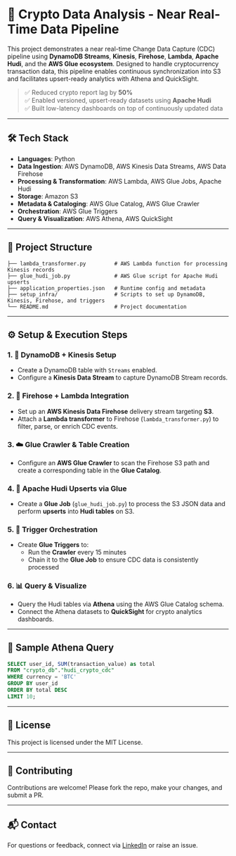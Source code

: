 # 🚀 Crypto Data Analysis - Near Real-Time Data Pipeline

This project demonstrates a near real-time Change Data Capture (CDC) pipeline using **DynamoDB Streams**, **Kinesis**, **Firehose**, **Lambda**, **Apache Hudi**, and the **AWS Glue ecosystem**. Designed to handle cryptocurrency transaction data, this pipeline enables continuous synchronization into S3 and facilitates upsert-ready analytics with Athena and QuickSight.

> ✅ Reduced crypto report lag by **50%**  
> ✅ Enabled versioned, upsert-ready datasets using **Apache Hudi**  
> ✅ Built low-latency dashboards on top of continuously updated data

---

## 🛠️ Tech Stack

- **Languages**: Python
- **Data Ingestion**: AWS DynamoDB, AWS Kinesis Data Streams, AWS Data Firehose
- **Processing & Transformation**: AWS Lambda, AWS Glue Jobs, Apache Hudi
- **Storage**: Amazon S3
- **Metadata & Cataloging**: AWS Glue Catalog, AWS Glue Crawler
- **Orchestration**: AWS Glue Triggers
- **Query & Visualization**: AWS Athena, AWS QuickSight

---

## 📁 Project Structure

```
├── lambda_transformer.py         # AWS Lambda function for processing Kinesis records
├── glue_hudi_job.py              # AWS Glue script for Apache Hudi upserts
├── application_properties.json   # Runtime config and metadata
├── setup_infra/                  # Scripts to set up DynamoDB, Kinesis, Firehose, and triggers
└── README.md                     # Project documentation
```

---

## ⚙️ Setup & Execution Steps

### 1. 🔧 DynamoDB + Kinesis Setup
- Create a DynamoDB table with `Streams` enabled.
- Configure a **Kinesis Data Stream** to capture DynamoDB Stream records.

### 2. 🔁 Firehose + Lambda Integration
- Set up an **AWS Kinesis Data Firehose** delivery stream targeting **S3**.
- Attach a **Lambda transformer** to Firehose (`lambda_transformer.py`) to filter, parse, or enrich CDC events.

### 3. ☁️ Glue Crawler & Table Creation
- Configure an **AWS Glue Crawler** to scan the Firehose S3 path and create a corresponding table in the **Glue Catalog**.

### 4. 🧠 Apache Hudi Upserts via Glue
- Create a **Glue Job** (`glue_hudi_job.py`) to process the S3 JSON data and perform **upserts** into **Hudi tables** on S3.

### 5. 🔄 Trigger Orchestration
- Create **Glue Triggers** to:
  - Run the **Crawler** every 15 minutes
  - Chain it to the **Glue Job** to ensure CDC data is consistently processed

### 6. 📊 Query & Visualize
- Query the Hudi tables via **Athena** using the AWS Glue Catalog schema.
- Connect the Athena datasets to **QuickSight** for crypto analytics dashboards.

---

## 🧪 Sample Athena Query

```sql
SELECT user_id, SUM(transaction_value) as total
FROM "crypto_db"."hudi_crypto_cdc"
WHERE currency = 'BTC'
GROUP BY user_id
ORDER BY total DESC
LIMIT 10;
```

---

## 📜 License

This project is licensed under the MIT License.

---

## 🤝 Contributing

Contributions are welcome! Please fork the repo, make your changes, and submit a PR.

---

## 📬 Contact

For questions or feedback, connect via [LinkedIn](https://www.linkedin.com/in/h-v-m-) or raise an issue.

